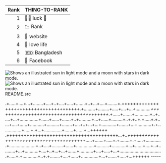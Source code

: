 | Rank | THING-TO-RANK |
|-----:|---------------|
|     1| 👨‍💻 luck 🤞    |
|     2| 📉 Rank       |
|     3| 📡 website    |
|     4| 🤟 love life  |
|     5| 🇧🇩 Bangladesh |
|     6| 🔮 Facebook   |
<picture>
  <source media="(prefers-color-scheme: dark)" srcset="https://user-images.githubusercontent.com/25423296/163456776-7f95b81a-f1ed-45f7-b7ab-8fa810d529fa.png">
  <source media="(prefers-color-scheme: light)" srcset="https://user-images.githubusercontent.com/25423296/163456779-a8556205-d0a5-45e2-ac17-42d089e3c3f8.png">
  <img alt="Shows an illustrated sun in light mode and a moon with stars in dark mode." src="https://user-images.githubusercontent.com/25423296/163456779-a8556205-d0a5-45e2-ac17-42d089e3c3f8.png">

  
<picture>
  <source media="(prefers-color-scheme: dark)" srcset="https://user-images.githubusercontent.com/25423296/163456776-7f95b81a-f1ed-45f7-b7ab-8fa810d529fa.png">
  <source media="(prefers-color-scheme: light)" srcset="https://user-images.githubusercontent.com/25423296/163456779-a8556205-d0a5-45e2-ac17-42d089e3c3f8.png">
  <img alt="Shows an illustrated sun in light mode and a moon with stars in dark mode." src="https://user-images.githubusercontent.com/25423296/163456779-a8556205-d0a5-45e2-ac17-42d089e3c3f8.png">
</picture>
README.src

.+.....+....+...+........+....+..+....+.....+.......+..+...+....+........+.+++++++++++++++++++++++++++++++++++++++*.+.........+.........+.....+....+...+............+++++++++++++++++++++++++++++++++++++++*.+......+.......+............+..+......+...+...............+......+......+.......+..+..........+...+......+.........+..+.+..+.+.....+.+.....+....+......+...........+..........+........+....+..+...+...+............+.......+...+...........+.+...............+.....+.+...+..............+.......+......+...++++++                 .+++++++++++++++++++++++++++++++++++++++*...+..+++++++++++++++++++++++++++++++++++++++*.....+.......+.....+.+........+.+.....+.............+.....................+..+....+.........+......+..............+..........+...........+...+......+....+..+..........+...+...........+....+..+...+...+.......+...........+....+.....+...+..................................+.....+.+............+..+.+........+....+......+..............+...+.......+.....+...++++++                                      -----
